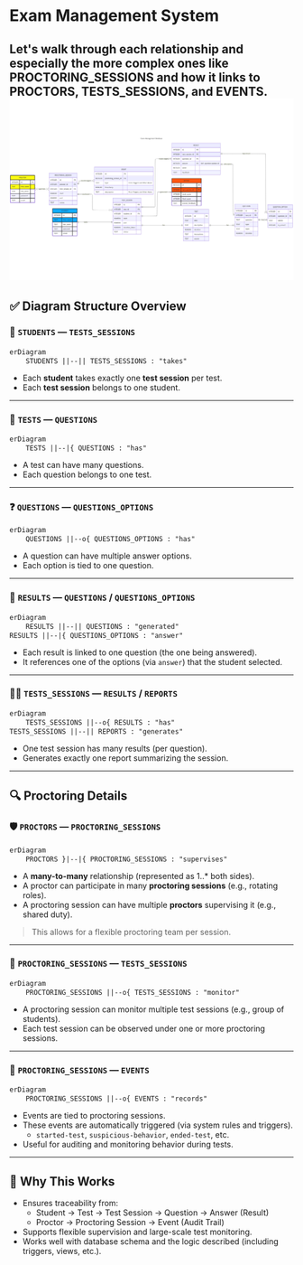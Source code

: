 # **Exam Management System**

Let's walk through each relationship and especially the more complex ones like **PROCTORING_SESSIONS** and how it links to **PROCTORS**, **TESTS_SESSIONS**, and **EVENTS**.
![ER-Diagram](erDiagram.png)
---

## ✅ Diagram Structure Overview

### 👤 `STUDENTS` — `TESTS_SESSIONS`
```mermaid
erDiagram
    STUDENTS ||--|| TESTS_SESSIONS : "takes"
```
- Each **student** takes exactly one **test session** per test.
- Each **test session** belongs to one student.

---

### 📘 `TESTS` — `QUESTIONS`
```mermaid
erDiagram
    TESTS ||--|{ QUESTIONS : "has"
```
- A test can have many questions.
- Each question belongs to one test.

---

### ❓ `QUESTIONS` — `QUESTIONS_OPTIONS`
```mermaid
erDiagram
    QUESTIONS ||--o{ QUESTIONS_OPTIONS : "has"
```
- A question can have multiple answer options.
- Each option is tied to one question.

---

### 📝 `RESULTS` — `QUESTIONS` / `QUESTIONS_OPTIONS`
```mermaid
erDiagram
    RESULTS ||--|| QUESTIONS : "generated"
RESULTS ||--|{ QUESTIONS_OPTIONS : "answer"
```
- Each result is linked to one question (the one being answered).
- It references one of the options (via `answer`) that the student selected.

---

### 🧑‍🎓 `TESTS_SESSIONS` — `RESULTS` / `REPORTS`
```mermaid
erDiagram
    TESTS_SESSIONS ||--o{ RESULTS : "has"
TESTS_SESSIONS ||--|| REPORTS : "generates"
```
- One test session has many results (per question).
- Generates exactly one report summarizing the session.

---

## 🔍 Proctoring Details

### 🛡️ `PROCTORS` — `PROCTORING_SESSIONS`
```mermaid
erDiagram
    PROCTORS }|--|{ PROCTORING_SESSIONS : "supervises"
```
- A **many-to-many** relationship (represented as 1..* both sides).
- A proctor can participate in many **proctoring sessions** (e.g., rotating roles).
- A proctoring session can have multiple **proctors** supervising it (e.g., shared duty).

> This allows for a flexible proctoring team per session.

---

### 🎥 `PROCTORING_SESSIONS` — `TESTS_SESSIONS`
```mermaid
erDiagram
    PROCTORING_SESSIONS ||--o{ TESTS_SESSIONS : "monitor"
```
- A proctoring session can monitor multiple test sessions (e.g., group of students).
- Each test session can be observed under one or more proctoring sessions.

---

### 🧾 `PROCTORING_SESSIONS` — `EVENTS`
```mermaid
erDiagram
    PROCTORING_SESSIONS ||--o{ EVENTS : "records"
```
- Events are tied to proctoring sessions.
- These events are automatically triggered (via system rules and triggers).
  - `started-test`, `suspicious-behavior`, `ended-test`, etc.
- Useful for auditing and monitoring behavior during tests.

---

## 🧠 Why This Works
- Ensures traceability from:
  - Student → Test → Test Session → Question → Answer (Result)
  - Proctor → Proctoring Session → Event (Audit Trail)
- Supports flexible supervision and large-scale test monitoring.
- Works well with database schema and the logic described (including triggers, views, etc.).
